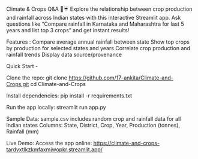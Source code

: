 Climate & Crops Q&A 🌾☔
Explore the relationship between crop production and rainfall across Indian states with this interactive Streamlit app. Ask questions like “Compare rainfall in Karnataka and Maharashtra for last 5 years and list top 3 crops” and get instant results!

Features :
Compare average annual rainfall between state
Show top crops by production for selected states and years
Correlate crop production and rainfall trends
Display data source/provenance

Quick Start - 

Clone the repo:
git clone https://github.com/17-ankita/Climate-and-Crops.git
cd Climate-and-Crops

Install dependencies:
pip install -r requirements.txt

Run the app locally:
streamlit run app.py

Sample Data:
sample.csv includes random crop and rainfall data for all Indian states
Columns: State, District, Crop, Year, Production (tonnes), Rainfall (mm)

Live Demo:
Access the app online: https://climate-and-crops-tardvxtlkzkmfaxmjwopkr.streamlit.app/
